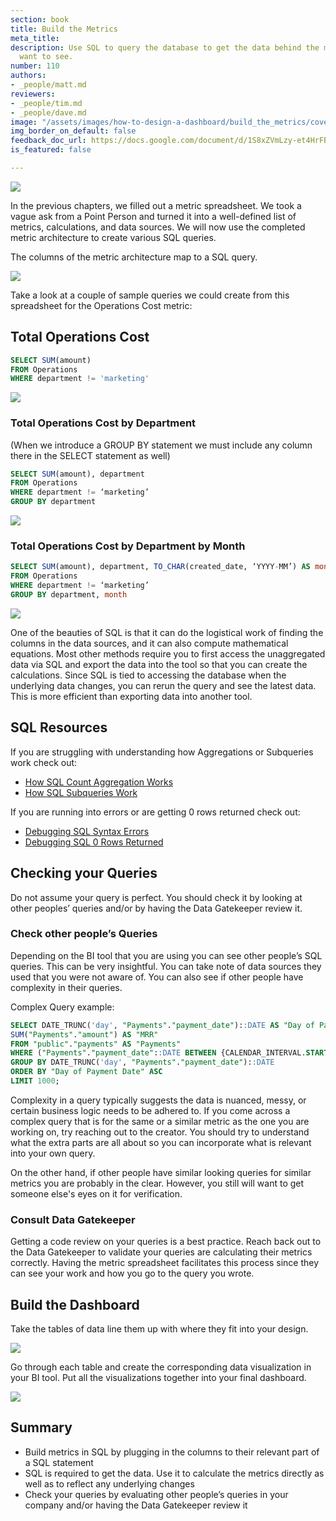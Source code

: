 ```yaml
---
section: book
title: Build the Metrics
meta_title:
description: Use SQL to query the database to get the data behind the metrics people
  want to see.
number: 110
authors:
- _people/matt.md
reviewers:
- _people/tim.md
- _people/dave.md
image: "/assets/images/how-to-design-a-dashboard/build_the_metrics/coverImage.png"
img_border_on_default: false
feedback_doc_url: https://docs.google.com/document/d/1S8xZVmLzy-et4HrFBr1ccBYj5Vlyr6terU0XVbicLl4/edit?usp=sharing
is_featured: false

---
```

![](/assets/images/how-to-design-a-dashboard/build_the_metrics/coverImage.png)

In the previous chapters, we filled out a metric spreadsheet. We took a vague ask from a Point Person and turned it into a well-defined list of metrics, calculations, and data sources. We will now use the completed metric architecture to create various SQL queries.

The columns of the metric architecture map to a SQL query.

![](/assets/images/how-to-design-a-dashboard/build_the_metrics/metricArchitectureMap.png)

Take a look at a couple of sample queries we could create from this spreadsheet for the Operations Cost metric:

## Total Operations Cost

```sql
SELECT SUM(amount)
FROM Operations
WHERE department != 'marketing'
```

![](/assets/images/how-to-design-a-dashboard/build_the_metrics/costsSum.png)

### Total Operations Cost by Department

(When we introduce a GROUP BY statement we must include any column there in the SELECT statement as well)

```sql
SELECT SUM(amount), department
FROM Operations
WHERE department != ‘marketing’
GROUP BY department
```

![](/assets/images/how-to-design-a-dashboard/build_the_metrics/costsSumByDepartment.png)

### Total Operations Cost by Department by Month

```sql
SELECT SUM(amount), department, TO_CHAR(created_date, ‘YYYY-MM’) AS month
FROM Operations
WHERE department != ‘marketing’
GROUP BY department, month
```

![](/assets/images/how-to-design-a-dashboard/build_the_metrics/costSumByMonth.png)

One of the beauties of SQL is that it can do the logistical work of finding the columns in the data sources, and it can also compute mathematical equations. Most other methods require you to first access the unaggregated data via SQL and export the data into the tool so that you can create the calculations. Since SQL is tied to accessing the database when the underlying data changes, you can rerun the query and see the latest data. This is more efficient than exporting data into another tool.

## SQL Resources

If you are struggling with understanding how Aggregations or Subqueries work check out:

* [How SQL Count Aggregation Works](/how-to-teach-people-sql/how-sql-aggregations-works/)
* [How SQL Subqueries Work](/how-to-teach-people-sql/how-sql-subqueries-work/)

If you are running into errors or are getting 0 rows returned check out:

* [Debugging SQL Syntax Errors](/how-to-teach-people-sql/debugging-sql-syntax-errors/)
* [Debugging SQL 0 Rows Returned](/how-to-teach-people-sql/debugging-sql-0-rows-returned/)

## Checking your Queries

Do not assume your query is perfect. You should check it by looking at other peoples’ queries and/or by having the Data Gatekeeper review it.

### Check other people’s Queries

Depending on the BI tool that you are using you can see other people’s SQL queries. This can be very insightful. You can take note of data sources they used that you were not aware of. You can also see if other people have complexity in their queries.

Complex Query example:

```sql
SELECT DATE_TRUNC('day', "Payments"."payment_date")::DATE AS "Day of Payment Date",
SUM("Payments"."amount") AS "MRR"
FROM "public"."payments" AS "Payments"
WHERE ("Payments"."payment_date"::DATE BETWEEN {CALENDAR_INTERVAL.START} AND {CALENDAR_INTERVAL.END})
GROUP BY DATE_TRUNC('day', "Payments"."payment_date")::DATE
ORDER BY "Day of Payment Date" ASC
LIMIT 1000;
```

Complexity in a query typically suggests the data is nuanced, messy, or certain business logic needs to be adhered to. If you come across a complex query that is for the same or a similar metric as the one you are working on, try reaching out to the creator. You should try to understand what the extra parts are all about so you can incorporate what is relevant into your own query.

On the other hand, if other people have similar looking queries for similar metrics you are probably in the clear. However, you still will want to get someone else's eyes on it for verification.

### Consult Data Gatekeeper

Getting a code review on your queries is a best practice. Reach back out to the Data Gatekeeper to validate your queries are calculating their metrics correctly. Having the metric spreadsheet facilitates this process since they can see your work and how you go to the query you wrote.

## Build the Dashboard

Take the tables of data line them up with where they fit into your design.

![](/assets/images/how-to-design-a-dashboard/build_the_metrics/buildTheDashboard.png)

Go through each table and create the corresponding data visualization in your BI tool. Put all the visualizations together into your final dashboard.

![](/assets/images/how-to-design-a-dashboard/build_the_metrics/exampleDashboard.jpeg)

## Summary

* Build metrics in SQL by plugging in the columns to their relevant part of a SQL statement
* SQL is required to get the data. Use it to calculate the metrics directly as well as to reflect any underlying changes
* Check your queries by evaluating other people’s queries in your company and/or having the Data Gatekeeper review it
